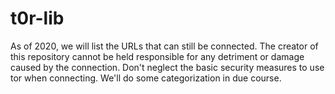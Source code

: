 # t0r-lib

As of 2020, we will list the URLs that can still be connected. The creator of this repository cannot be held responsible for any detriment or damage caused by the connection. Don't neglect the basic security measures to use tor when connecting. We'll do some categorization in due course.